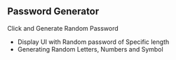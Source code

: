 ## Password Generator

Click and Generate Random Password

- Display UI with Random password of Specific length
- Generating Random Letters, Numbers and Symbol 
